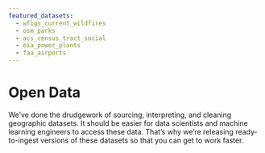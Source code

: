 ```yaml
---
featured_datasets:
  - wfigs_current_wildfires
  - osm_parks
  - acs_census_tract_social
  - eia_power_plants
  - faa_airports
---
```


# Open Data

We’ve done the drudgework of sourcing, interpreting, and cleaning geographic datasets. It should be easier for data scientists and machine learning engineers to access these data. That’s why we’re releasing ready-to-ingest versions of these datasets so that you can get to work faster.
